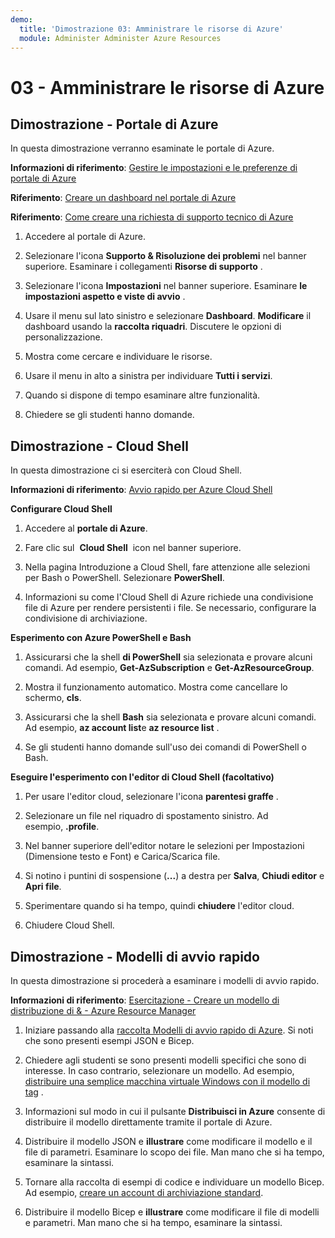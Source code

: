```yaml
---
demo:
  title: 'Dimostrazione 03: Amministrare le risorse di Azure'
  module: Administer Administer Azure Resources
---
```

# 03 - Amministrare le risorse di Azure

## Dimostrazione - Portale di Azure

In questa dimostrazione verranno esaminate le portale di Azure.

**Informazioni di riferimento**: [Gestire le impostazioni e le preferenze di portale di Azure](https://docs.microsoft.com/azure/azure-portal/set-preferences)

**Riferimento**: [Creare un dashboard nel portale di Azure](https://docs.microsoft.com/azure/azure-portal/azure-portal-dashboards)

**Riferimento**: [Come creare una richiesta di supporto tecnico di Azure](https://docs.microsoft.com/azure/azure-portal/supportability/how-to-create-azure-support-request)

1. Accedere al portale di Azure.

1. Selezionare l'icona **Supporto & Risoluzione dei problemi** nel banner superiore. Esaminare i collegamenti **Risorse di supporto** . 

1. Selezionare l'icona **Impostazioni** nel banner superiore.  Esaminare **le impostazioni aspetto e viste di avvio** . 

1. Usare il menu sul lato sinistro e selezionare **Dashboard**. **Modificare** il dashboard usando la **raccolta riquadri**. Discutere le opzioni di personalizzazione.

1. Mostra come cercare e individuare le risorse.

1. Usare il menu in alto a sinistra per individuare **Tutti i servizi**. 

1. Quando si dispone di tempo esaminare altre funzionalità.
   
1. Chiedere se gli studenti hanno domande.

## Dimostrazione - Cloud Shell

In questa dimostrazione ci si eserciterà con Cloud Shell.

**Informazioni di riferimento**: [Avvio rapido per Azure Cloud Shell](https://learn.microsoft.com/en-us/azure/cloud-shell/quickstart?tabs=azurecli)

**Configurare Cloud Shell**

1.  Accedere al **portale di Azure**.

1.  Fare clic sul  **Cloud Shell**  icon nel banner superiore.

1.  Nella pagina Introduzione a Cloud Shell, fare attenzione alle selezioni per Bash o PowerShell.  Selezionare **PowerShell**.

1.  Informazioni su come l'Cloud Shell di Azure richiede una condivisione file di Azure per rendere persistenti i file. Se necessario, configurare la condivisione di archiviazione. 

**Esperimento con Azure PowerShell e Bash**

1. Assicurarsi che la shell **di PowerShell** sia selezionata e provare alcuni comandi. Ad esempio, **Get-AzSubscription** e **Get-AzResourceGroup**.

1. Mostra il funzionamento automatico. Mostra come cancellare lo schermo, **cls**. 

1. Assicurarsi che la shell **Bash** sia selezionata e provare alcuni comandi. Ad esempio, **az account list**e **az resource list** .

1. Se gli studenti hanno domande sull'uso dei comandi di PowerShell o Bash. 

**Eseguire l'esperimento con l'editor di Cloud Shell (facoltativo)**

1. Per usare l'editor cloud, selezionare l'icona **parentesi graffe** .

1. Selezionare un file nel riquadro di spostamento sinistro.  Ad esempio, **.profile**.

1. Nel banner superiore dell'editor notare le selezioni per Impostazioni (Dimensione testo e Font) e Carica/Scarica file.

1. Si notino i puntini di sospensione (**\...**) a destra per **Salva**, **Chiudi editor** e **Apri file**.

1. Sperimentare quando si ha tempo, quindi **chiudere** l'editor cloud.

1. Chiudere Cloud Shell.

## Dimostrazione - Modelli di avvio rapido

In questa dimostrazione si procederà a esaminare i modelli di avvio rapido.

**Informazioni di riferimento**: [Esercitazione - Creare un modello di distribuzione di & - Azure Resource Manager](https://docs.microsoft.com/en-us/azure/azure-resource-manager/templates/template-tutorial-create-first-template?tabs=azure-powershell)

1. Iniziare passando alla [raccolta Modelli di avvio rapido di Azure](https://learn.microsoft.com/en-us/samples/browse/?expanded=azure&products=azure-resource-manager). Si noti che sono presenti esempi JSON e Bicep. 

1. Chiedere agli studenti se sono presenti modelli specifici che sono di interesse. In caso contrario, selezionare un modello. Ad esempio, [distribuire una semplice macchina virtuale Windows con il modello di tag](https://learn.microsoft.com/en-us/samples/azure/azure-quickstart-templates/vm-tags/) .

1. Informazioni sul modo in cui il pulsante **Distribuisci in Azure** consente di distribuire il modello direttamente tramite il portale di Azure.

1. Distribuire il modello JSON e **illustrare** come modificare il modello e il file di parametri. Esaminare lo scopo dei file. Man mano che si ha tempo, esaminare la sintassi. 

1. Tornare alla raccolta di esempi di codice e individuare un modello Bicep. Ad esempio, [creare un account di archiviazione standard](https://learn.microsoft.com/en-us/samples/azure/azure-quickstart-templates/storage-account-create/). 

1. Distribuire il modello Bicep e **illustrare** come modificare il file di modelli e parametri. Man mano che si ha tempo, esaminare la sintassi. 
